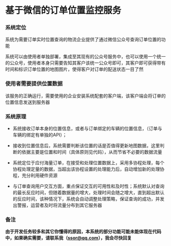 # 基于微信的订单位置监控服务

### 系统定位

系统为需要订单实时位置查询的物流企业提供了通过微信公众号查询订单位置的功能

系统可以由使用者单独部署，集成至其现有的公众号服务中，也可以使用一个统一的公众号，使用者本身只需要告知其客户该统一公众号即可，其客户即可获得带有时间和标识订单位置的地图图片，使得客户对订单的配送状态一目了然

### 使用者需要提供位置数据

该服务的正确运行，需要使用的企业安装系统配套的客户端，该客户端会将订单的位置信息发送到服务器

### 系统原理

* 系统接收订单本身的位置信息，或者与订单绑定的车辆的位置信息，（订单与车辆的绑定有单独的API）；

* 接收到位置信息后，系统需要判断该位置的话是否值得更新地图数据，这里判断的依据主要是位置和时间（具体原则见代码），从而节省不必要的数据流量

* 系统定位于应付海量订单，在接受和处理位置数据上，采用多协程处理，每个协程处理定量的数据，当超出该协程设置的处理能力后，自动增加新的处理协程，充分利用硬件资源

* 与订单查询用户交互方面，重点保证交互的可用性和及时性；系统默认对查询的最长反应时间，但随着数据量的增大，处理时间会随之增大，直到超出默认的反应时间，该种情况下，系统会自动调整处理策略，保证查询的成功，并发出警报，运营者及时将流量分布到其它服务器


### 备注

**由于开发任务较多和其它你懂得的原因，本系统的部分功能可能未能体现在代码中，如果确实需要，请联系我（ssor@qq.com），我会尽快回复**
